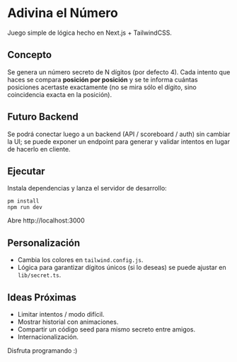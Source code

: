 # Adivina el Número

Juego simple de lógica hecho en Next.js + TailwindCSS.

## Concepto
Se genera un número secreto de N dígitos (por defecto 4). Cada intento que haces se compara **posición por posición** y se te informa cuántas posiciones acertaste exactamente (no se mira sólo el dígito, sino coincidencia exacta en la posición).

## Futuro Backend
Se podrá conectar luego a un backend (API / scoreboard / auth) sin cambiar la UI; se puede exponer un endpoint para generar y validar intentos en lugar de hacerlo en cliente.

## Ejecutar
Instala dependencias y lanza el servidor de desarrollo:

```
pm install
npm run dev
```

Abre http://localhost:3000

## Personalización
- Cambia los colores en `tailwind.config.js`.
- Lógica para garantizar dígitos únicos (si lo deseas) se puede ajustar en `lib/secret.ts`.

## Ideas Próximas
- Limitar intentos / modo difícil.
- Mostrar historial con animaciones.
- Compartir un código seed para mismo secreto entre amigos.
- Internacionalización.

Disfruta programando :)
